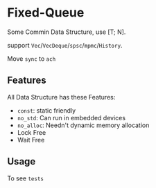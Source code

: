 # Fixed-Queue

Some Commin Data Structure, use [T; N].

support `Vec`/`VecDeque`/`spsc`/`mpmc`/`History`.

Move `sync` to `ach`

## Features

All Data Structure has these Features:

- `const`: static friendly
- `no_std`: Can run in embedded devices
- `no_alloc`: Needn't dynamic memory allocation
- Lock Free
- Wait Free

## Usage

To see `tests`
